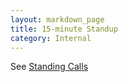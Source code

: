 ```yaml
---
layout: markdown_page
title: 15-minute Standup
category: Internal
---
```


See [Standing Calls](/handbook/customer-success/implementation-engineering/workflows/project_execution/calls.html)